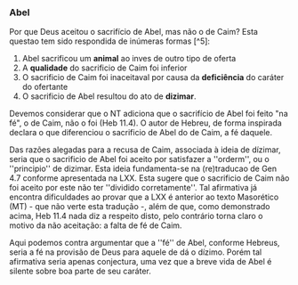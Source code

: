 ### Abel ###

Por que Deus aceitou o sacrifício de Abel, mas não o de Caim? Esta questao tem sido respondida de inúmeras formas [^5]: 

1. Abel sacrificou um **animal** ao inves de outro tipo de oferta
1. A **qualidade** do sacrificio de Caim foi inferior
1. O sacrificio de Caim foi inaceitaval por causa da **deficiência** do caráter do ofertante
1. O sacrificio de Abel resultou do ato de **dizimar**.

Devemos considerar que o NT adiciona que o sacrifício de Abel foi feito "na fé", o de Caim, não o foi (Heb 11.4).  O autor de Hebreu, de forma inspirada declara o que diferenciou o sacrificio de Abel do de Caim, a fé daquele.

Das razões alegadas para a recusa de Caim, associada à ideia de dízimar, seria que o sacrificio de Abel foi aceito por satisfazer a ''orderm'', ou o ''principio'' de dizimar. Esta ideia fundamenta-se na (re)traducao de Gen 4.7 conforme apresentada na LXX. Esta sugere que o sacrificio de Caim não foi aceito por este não ter ''dividido corretamente''.  Tal afirmativa já encontra dificuldades ao provar que a LXX é anterior ao texto Masorético (MT) - que não verte esta tradução -, além de que, como demonstrado acima, Heb 11.4 nada diz a respeito disto, pelo contrário torna claro o motivo da não aceitação:  a falta de fé de Caim.  

Aqui podemos contra argumentar que a ''fé'' de Abel, conforme Hebreus, seria a fé na provisão de Deus para aquele de dá o dízimo. Porém tal afirmativa seria apenas conjectura, uma vez que a breve vida de Abel é silente sobre boa parte de seu caráter.
